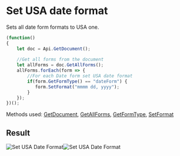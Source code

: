 # Set USA date format

Sets all date form formats to USA one.

<!-- This code snippet is shown in the screenshot. -->

<!-- eslint-skip -->

```ts
(function()
{
    let doc = Api.GetDocument();
    
    //Get all forms from the document
    let allForms = doc.GetAllForms();
    allForms.forEach(form => {
        //For each Date form set USA date format
        if(form.GetFormType() == "dateForm") {
           form.SetFormat("mmmm dd, yyyy");
        }
    });
})();
```

Methods used: [GetDocument](/docs/office-api/usage-api/text-document-api/Api/Methods/GetDocument.md), [GetAllForms](/docs/office-api/usage-api/text-document-api/ApiDocument/Methods/GetAllForms.md), [GetFormType](/docs/office-api/usage-api/text-document-api/ApiFormBase/Methods/GetFormType.md), [SetFormat](/docs/office-api/usage-api/text-document-api/ApiDateForm/Methods/SetFormat.md)

## Result

<!-- imgpath -->

![Set USA Date Format](/assets/images/plugins/set-usa-date-format.png#gh-light-mode-only)![Set USA Date Format](/assets/images/plugins/set-usa-date-format.dark.png#gh-dark-mode-only)
